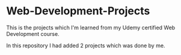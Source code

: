 # Web-Development-Projects

This is the projects which I'm learned from my Udemy certified Web Development course.

In this repository I had added 2 projects which was done by me.
